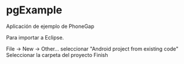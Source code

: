 pgExample
=========

Aplicación de ejemplo de PhoneGap

Para importar a Eclipse.

File -> New -> Other...
seleccionar "Android project from existing code"
Seleccionar la carpeta del proyecto
Finish

